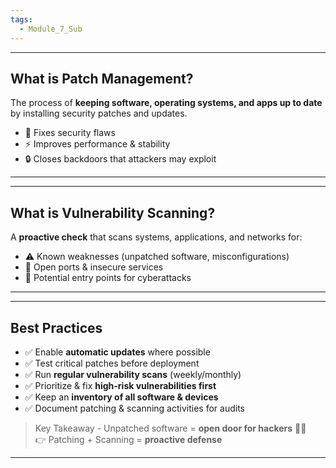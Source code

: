 ```yaml
---
tags:
  - Module_7_Sub
---
```

---
## What is Patch Management?

The process of **keeping software, operating systems, and apps up to date** by installing security patches and updates.

- 🔧 Fixes security flaws
- ⚡ Improves performance & stability
- 🔒 Closes backdoors that attackers may exploit

---


---
## What is Vulnerability Scanning?

A **proactive check** that scans systems, applications, and networks for:

- ⚠️ Known weaknesses (unpatched software, misconfigurations)
- 🚪 Open ports & insecure services    
- 🦠 Potential entry points for cyberattacks

---


---
## Best Practices

- ✅ Enable **automatic updates** where possible
- ✅ Test critical patches before deployment
- ✅ Run **regular vulnerability scans** (weekly/monthly)
- ✅ Prioritize & fix **high-risk vulnerabilities first**
- ✅ Keep an **inventory of all software & devices**
- ✅ Document patching & scanning activities for audits

>Key Takeaway - Unpatched software = **open door for hackers** 🚪👾  
👉 Patching + Scanning = **proactive defense**

---